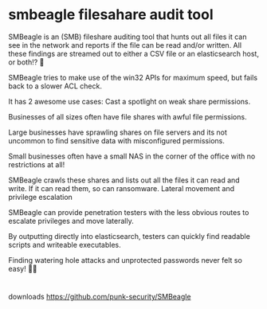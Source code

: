 # smbeagle filesahare audit tool
SMBeagle is an (SMB) fileshare auditing tool that hunts out all files it can see in the network and reports if the file can be read and/or written. All these findings are streamed out to either a CSV file or an elasticsearch host, or both!? 🚀

SMBeagle tries to make use of the win32 APIs for maximum speed, but fails back to a slower ACL check.

It has 2 awesome use cases:
Cast a spotlight on weak share permissions.

Businesses of all sizes often have file shares with awful file permissions.

Large businesses have sprawling shares on file servers and its not uncommon to find sensitive data with misconfigured permissions.

Small businesses often have a small NAS in the corner of the office with no restrictions at all!

SMBeagle crawls these shares and lists out all the files it can read and write. If it can read them, so can ransomware.
Lateral movement and privilege escalation

SMBeagle can provide penetration testers with the less obvious routes to escalate privileges and move laterally.

By outputting directly into elasticsearch, testers can quickly find readable scripts and writeable executables.

Finding watering hole attacks and unprotected passwords never felt so easy! 🐱‍👤
#
downloads 
https://github.com/punk-security/SMBeagle